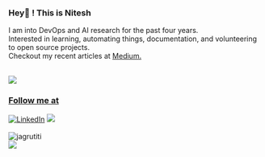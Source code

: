 <h3 align="left">Hey👋 ! This is Nitesh</h3>
I am into DevOps and AI research for the past four years. <br>
Interested in learning, automating things, documentation, and volunteering to open source projects.  <br>
Checkout my recent articles at <a href="https://medium.com/@rijalboy">Medium.
<br><br>

![](https://komarev.com/ghpvc/?username=neetesshhr)
<h3>Follow me at</h3>
<div>
<a  href="https://www.linkedin.com/in/neetesshhr/" target="_blank"><img alt="LinkedIn" src="https://img.shields.io/badge/linkedin%20-%230077B5.svg?&style=for-the-badge&logo=linkedin&logoColor=white" /></a>
<a href="https://x.com/neetesshhr" target="_blank"><img src="https://img.shields.io/badge/twitter-%314353F.svg?&style=for-the-badge&logo=twitter&logoColor=white&alt=twitter" /></a>
</div>
<br>

<div> 
 <div>
   <img src="https://github-readme-stats.vercel.app/api?username=neetesshhr&show_icons=true&theme=dracula&locale=en" alt="jagrutiti" />
 </div>
 <div> 
   <img src="https://github-readme-stats.vercel.app/api/top-langs/?username=neetesshhr&layout=compact&theme=dark" />
 </div>
<div>